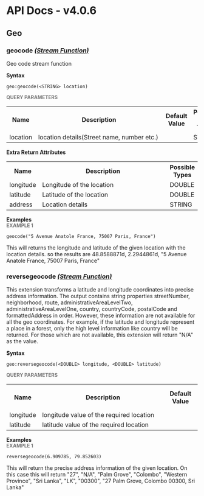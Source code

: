 # API Docs - v4.0.6

## Geo

### geocode *<a target="_blank" href="https://wso2.github.io/siddhi/documentation/siddhi-4.0/#stream-function">(Stream Function)</a>*

<p style="word-wrap: break-word">Geo code stream function</p>

<span id="syntax" class="md-typeset" style="display: block; font-weight: bold;">Syntax</span>
```
geo:geocode(<STRING> location)
```

<span id="query-parameters" class="md-typeset" style="display: block; color: rgba(0, 0, 0, 0.54); font-size: 12.8px; font-weight: bold;">QUERY PARAMETERS</span>
<table>
    <tr>
        <th>Name</th>
        <th style="min-width: 20em">Description</th>
        <th>Default Value</th>
        <th>Possible Data Types</th>
        <th>Optional</th>
        <th>Dynamic</th>
    </tr>
    <tr>
        <td style="vertical-align: top">location</td>
        <td style="vertical-align: top; word-wrap: break-word">location details(Street name, number etc.)</td>
        <td style="vertical-align: top"></td>
        <td style="vertical-align: top">STRING</td>
        <td style="vertical-align: top">No</td>
        <td style="vertical-align: top">No</td>
    </tr>
</table>
<span id="extra-return-attributes" class="md-typeset" style="display: block; font-weight: bold;">Extra Return Attributes</span>
<table>
    <tr>
        <th>Name</th>
        <th style="min-width: 20em">Description</th>
        <th>Possible Types</th>
    </tr>
    <tr>
        <td style="vertical-align: top">longitude</td>
        <td style="vertical-align: top; word-wrap: break-word">Longitude of the location</td>
        <td style="vertical-align: top">DOUBLE</td>
    </tr>
    <tr>
        <td style="vertical-align: top">latitude</td>
        <td style="vertical-align: top; word-wrap: break-word">Latitude of the location</td>
        <td style="vertical-align: top">DOUBLE</td>
    </tr>
    <tr>
        <td style="vertical-align: top">address</td>
        <td style="vertical-align: top; word-wrap: break-word">Location details</td>
        <td style="vertical-align: top">STRING</td>
    </tr>
</table>

<span id="examples" class="md-typeset" style="display: block; font-weight: bold;">Examples</span>
<span id="example-1" class="md-typeset" style="display: block; color: rgba(0, 0, 0, 0.54); font-size: 12.8px; font-weight: bold;">EXAMPLE 1</span>
```
geocode("5 Avenue Anatole France, 75007 Paris, France")
```
<p style="word-wrap: break-word">This will returns the longitude and latitude of the given location with the location details. so the results are 48.8588871d, 2.2944861d, "5 Avenue Anatole France, 75007 Paris, France"</p>

### reversegeocode *<a target="_blank" href="https://wso2.github.io/siddhi/documentation/siddhi-4.0/#stream-function">(Stream Function)</a>*

<p style="word-wrap: break-word">This extension transforms a latitude and longitude coordinates into precise address information. The output contains string properties streetNumber, neighborhood, route, administrativeAreaLevelTwo, administrativeAreaLevelOne, country, countryCode, postalCode and formattedAddress in order. However, these information are not available for all the geo coordinates. For example, if the latitude and longitude represent a place in a forest, only the high level information like country will be returned. For those which are not available, this extension will return "N/A" as the value.</p>

<span id="syntax" class="md-typeset" style="display: block; font-weight: bold;">Syntax</span>
```
geo:reversegeocode(<DOUBLE> longitude, <DOUBLE> latitude)
```

<span id="query-parameters" class="md-typeset" style="display: block; color: rgba(0, 0, 0, 0.54); font-size: 12.8px; font-weight: bold;">QUERY PARAMETERS</span>
<table>
    <tr>
        <th>Name</th>
        <th style="min-width: 20em">Description</th>
        <th>Default Value</th>
        <th>Possible Data Types</th>
        <th>Optional</th>
        <th>Dynamic</th>
    </tr>
    <tr>
        <td style="vertical-align: top">longitude</td>
        <td style="vertical-align: top; word-wrap: break-word">longitude value of the required location</td>
        <td style="vertical-align: top"></td>
        <td style="vertical-align: top">DOUBLE</td>
        <td style="vertical-align: top">No</td>
        <td style="vertical-align: top">No</td>
    </tr>
    <tr>
        <td style="vertical-align: top">latitude</td>
        <td style="vertical-align: top; word-wrap: break-word">latitude value of the required location</td>
        <td style="vertical-align: top"></td>
        <td style="vertical-align: top">DOUBLE</td>
        <td style="vertical-align: top">No</td>
        <td style="vertical-align: top">No</td>
    </tr>
</table>

<span id="examples" class="md-typeset" style="display: block; font-weight: bold;">Examples</span>
<span id="example-1" class="md-typeset" style="display: block; color: rgba(0, 0, 0, 0.54); font-size: 12.8px; font-weight: bold;">EXAMPLE 1</span>
```
reversegeocode(6.909785, 79.852603)
```
<p style="word-wrap: break-word">This will return the precise address information of the given location. On this case this will return "27", "N/A", "Palm Grove", "Colombo", "Western Province",                        "Sri Lanka", "LK", "00300", "27 Palm Grove, Colombo 00300, Sri Lanka"</p>

